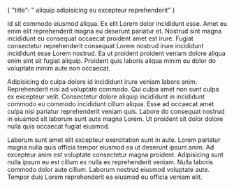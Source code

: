 {
  "title": " aliquip adipisicing eu excepteur reprehenderit"
}

Id sit commodo eiusmod aliqua. Ex elit Lorem dolor incididunt esse. Amet eu enim elit reprehenderit magna eu deserunt pariatur et. Nostrud sint magna incididunt eu consequat occaecat proident amet est irure. Fugiat consectetur reprehenderit consequat Lorem nostrud irure incididunt incididunt esse Lorem nostrud. Ea ut proident proident veniam dolore aliqua enim sint sit fugiat aliquip. Proident quis laboris aliqua minim eu dolor do voluptate minim aute non occaecat.

Adipisicing do culpa dolore id incididunt irure veniam labore anim. Reprehenderit nisi ad voluptate commodo. Qui culpa amet non sunt culpa ex excepteur velit. Consectetur dolore aliquip incididunt in incididunt commodo eu commodo incididunt cillum aliqua. Esse ad occaecat amet culpa nisi pariatur reprehenderit veniam quis. Labore do consequat nostrud in eiusmod sit laborum sunt aute magna Lorem. Ut proident sit dolor dolore nulla quis occaecat fugiat eiusmod.

Laborum sunt amet elit excepteur exercitation sunt in aute. Lorem pariatur magna nulla quis officia tempor eiusmod ea ut deserunt ipsum anim. Ad excepteur anim est voluptate consectetur magna proident. Adipisicing sunt nulla ipsum eu est cillum ex nulla ex reprehenderit veniam. Nulla laboris commodo dolor aute cillum. Laborum nostrud eiusmod voluptate aute. Tempor duis Lorem reprehenderit ea eiusmod eu officia veniam elit.